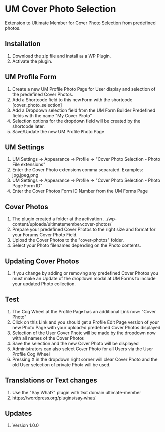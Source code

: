 # UM Cover Photo Selection
Extension to Ultimate Member for Cover Photo Selection from predefined photos.

## Installation
1. Download the zip file and install as a WP Plugin.
2. Activate the plugin.

## UM Profile Form
1. Create a new UM Profile Photo Page for User display and selection of the predefined Cover Photos.
2. Add a Shortcode field to this new Form with the shortcode [cover_photo_selection]
3. Add a Dropdown selection field from the UM Form Builder Predefined fields with the name "My Cover Photo"
4. Selection options for the dropdown field will be created by the shortcode later.
5. Save/Update the new UM Profile Photo Page

## UM Settings
1. UM Settings -> Appearance -> Profile -> "Cover Photo Selection - Photo File extensions"
2. Enter the Cover Photo extensions comma separated. Examples: jpg,jpeg,png
3. UM Settings -> Appearance -> Profile -> "Cover Photo Selection - Photo Page Form ID"
4. Enter the Cover Photos Form ID Number from the UM Forms Page

## Cover Photos
1. The plugin created a folder at the activation  .../wp-content/uploads/ultimatemember/cover-photos/
2. Prepare your predefined Cover Photos to the right size and format for your Forums Cover Photo Field.
3. Upload the Cover Photos to the "cover-photos" folder.
4. Select your Photo filenames depending on the Photo contents.

## Updating Cover Photos
1. If you change by adding or removing any predefined Cover Photos you must make an Update of the dropdown modal at UM Forms to include your updated Photo collection.

## Test
1. The Cog Wheel at the Profile Page has an additional Link now: "Cover Photo"
2. Click on this Link and you should get a Profile Edit Page version of your new Photo Page with your uploaded predefined Cover Photos displayed
3. Selection of the User Cover Photo will be made by the dropdown now with all names of the Cover Photos
4. Save the selection and the new Cover Photo will be displayed
5. Administrators can also select Cover Photo for all Users via the User Profile Cog Wheel 
6. Pressing X in the dropdown right corner will clear Cover Photo and the old User selection of private Photo will be used.

## Translations or Text changes
1. Use the "Say What?" plugin with text domain ultimate-member
2. https://wordpress.org/plugins/say-what/

## Updates
1. Version 1.0.0

